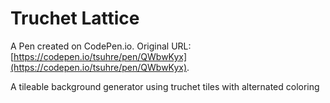# Truchet Lattice

A Pen created on CodePen.io. Original URL: [https://codepen.io/tsuhre/pen/QWbwKyx](https://codepen.io/tsuhre/pen/QWbwKyx).

A tileable background generator using truchet tiles with alternated coloring
